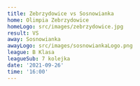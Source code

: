 ```yaml
---
title: Zebrzydowice vs Sosnowianka
home: Olimpia Zebrzydowice
homeLogo: src/images/zebrzydowice.jpg
result: VS
away: Sosnowianka
awayLogo: src/images/sosnowiankaLogo.png
league: B Klasa
leagueSub: 7 kolejka
date: '2021-09-26'
time: '16:00'
---
```

